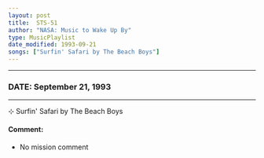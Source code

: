 ```yaml
---
layout: post
title:  STS-51
author: "NASA: Music to Wake Up By"
type: MusicPlaylist
date_modified: 1993-09-21
songs: ["Surfin' Safari by The Beach Boys"]
---
```


----
### DATE: September 21, 1993
----
⊹ Surfin' Safari by The Beach Boys

#### Comment:
* No mission comment



<br/>
<center>
	<a target="_blank"
	   href="https://twitter.com/intent/tweet?hashtags=Space,NASA,Playlist,NASAWakeupCalls,SpaceProgram&text={{ page.author}}, '{{ page.songs.first }}' {{ page.title }}, {{ page.date | date: '%B %d, %Y' }}. {{ site.url }}{{ page.url }} @nasawakeupcalls">
	   <i class="fab fa-twitter" alt="Tweet this page" style="font-size: 1.3em;"></i>
	</a>
	&nbsp; 	<i class="fas fa-user-astronaut" style="font-size: 1.5em;"></i> &nbsp;
    <a type="amzn" search="'Surfin' Safari by The Beach Boys'" category="popular music">
        <i class="fab fa-amazon" style="font-size: 1.3em;"></i>
    </a>
</center>

